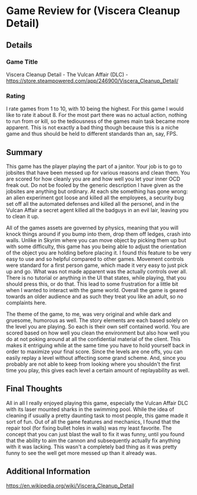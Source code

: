 # Game Review for (Viscera Cleanup Detail)

## Details

### Game Title
Viscera Cleanup Detail - The Vulcan Affair (DLC) - https://store.steampowered.com/app/246900/Viscera_Cleanup_Detail/

### Rating
I rate games from 1 to 10, with 10 being the highest. For this game I would like to rate it about 8. For the most part there was no actual action, nothing to run from or kill, so the tediousness of the games main task became more apparent. This is not exactly a bad thing though because this is a niche game and thus should be held to different standards than an, say, FPS.

## Summary
This game has the player playing the part of a janitor. Your job is to go to jobsites that have been messed up for various reasons and clean them. You are scored for how cleanly you are and how well you let your inner OCD freak out. Do not be fooled by the generic description I have given as the jobsites are anything but ordinary. At each site something has gone wrong: an alien experiment got loose and killed all the employees, a security bug set off all the automated defenses and killed all the personel, and in the Vulcan Affair a secret agent killed all the badguys in an evil lair, leaving you to clean it up.

All of the games assets are governed by physics, meaning that you will knock things around if you bump into them, drop them off ledges, crash into walls. Unlike in Skyrim where you can move object by picking them up but with some difficulty, this game has you being able to adjust the orientation of the object you are holding before placing it. I found this feature to be very easy to use and so helpful compared to other games. Movement controls were standard for a first person game, which made it very easy to just pick up and go. What was not made apparent was the actually controls over all. There is no tutorial or anything in the UI that states, while playing, that you should press this, or do that. This lead to some frustration for a little bit when I wanted to interact with the game world. Overall the game is geared towards an older audience and as such they treat you like an adult, so no complaints here.

The theme of the game, to me, was very original and while dark and gruesome, humorous as well. The story elements are each based solely on the level you are playing. So each is their own self contained world. You are scored based on how well you clean the environment but also how well you do at not poking around at all the confidential material of the client. This makes it entriguing while at the same time you have to hold yourself back in order to maximize your final score. Since the levels are one offs, you can easily replay a level without affecting some grand scheme. And, since you probably are not able to keep from looking where you shouldn't the first time you play, this gives each level a certain amount of replayability as well.

## Final Thoughts
All in all I really enjoyed playing this game, especially the Vulcan Affair DLC with its laser mounted sharks in the swimming pool. While the idea of cleaning if usually a pretty daunting task to most people, this game made it sort of fun. Out of all the game features and mechanics, I found that the repair tool (for fixing bullet holes in walls) was my least favorite. The concept that you can just blast the wall to fix it was funny, until you found that the ability to aim the cannon and subsequently actually fix anything with it was lacking. This wasn't a completely bad thing as it was pretty funny to see the well get more messed up than it already was.

## Additional Information
https://en.wikipedia.org/wiki/Viscera_Cleanup_Detail
